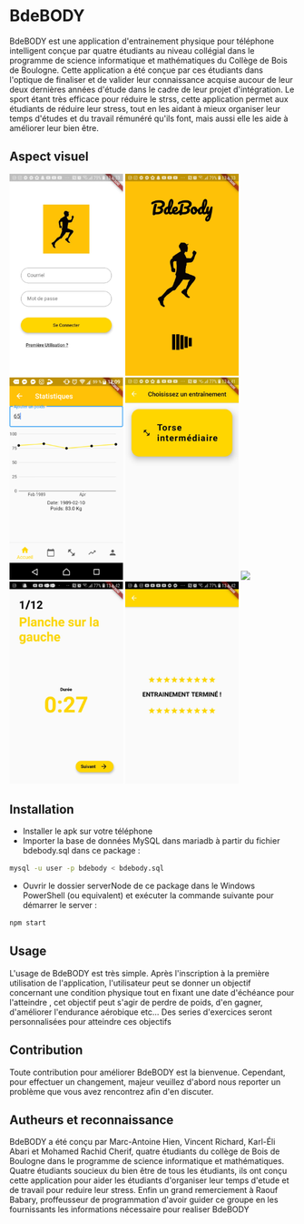 # BdeBODY
 BdeBODY est une application d'entrainement physique pour téléphone intelligent conçue par quatre étudiants au niveau collégial dans le programme de science informatique et mathématiques du Collège de Bois de Boulogne. Cette application a été conçue par ces étudiants dans l'optique de finaliser et de valider leur connaissance acquise aucour de leur deux dernières années d'étude dans le cadre de leur projet d'intégration. Le sport étant très efficace pour réduire le strss, cette application permet aux étudiants de réduire leur stress, tout en les aidant à mieux organiser leur temps d'études et du travail rémunéré qu'ils font, mais aussi elle les aide à améliorer leur bien être.
 ## Aspect visuel
<img src= "Readme/Connexion.jpg" width= "200">  <img src= "Readme/LeLogo.jpg" width= "200"> <img src= "Readme/GraphProgression.png" width= "200"> <img src= "Readme/EntChoisi.jpg" width= "200">    <img src= "Readme/MuscleDévelopper.jpg" width= "200"> <img src= "Readme/VisuelExercice.jpg" width= "200"> <img src= "Readme/FinEntrainement.jpg" width= "200">

 ## Installation
 - Installer le apk sur votre téléphone
 - Importer la base de données MySQL dans mariadb à partir du fichier bdebody.sql dans ce package :
 ```bash
 mysql -u user -p bdebody < bdebody.sql
```
- Ouvrir le dossier serverNode de ce package dans le Windows PowerShell (ou equivalent) et exécuter la commande suivante pour démarrer le server :
```bash
npm start
```
 ## Usage
  L'usage de BdeBODY est très simple. Après l'inscription à la première utilisation de l'application, l'utilisateur peut se donner un objectif concernant une condition physique tout en fixant une date d'échéance pour l'atteindre , cet objectif peut s'agir de perdre de poids, d'en gagner, d'améliorer l'endurance aérobique etc... Des series d'exercices seront personnalisées pour atteindre ces objectifs

 ## Contribution
 Toute contribution pour améliorer BdeBODY est la bienvenue. Cependant, pour effectuer un changement, majeur veuillez d'abord nous reporter un problème que vous avez rencontrez afin d'en discuter.

 ## Autheurs et reconnaissance
 BdeBODY a été conçu par Marc-Antoine Hien, Vincent Richard, Karl-Éli Abari et Mohamed Rachid Cherif, quatre étudiants du collège de Bois de Boulogne dans le programme de science informatique et mathématiques. Quatre étudiants soucieux du bien être de tous les étudiants, ils ont conçu cette application pour aider les étudiants d'organiser leur temps d'etude et de travail pour reduire leur stress. Enfin un grand remerciement à Raouf Babary, proffeusseur de programmation d'avoir guider ce groupe en les fournissants les informations nécessaire pour realiser BdeBODY 

